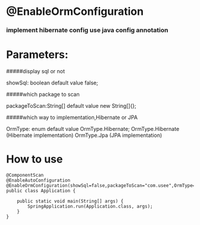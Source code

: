 # @EnableOrmConfiguration 

### implement hibernate config use java config annotation

# Parameters:

#####display sql or not

showSql: boolean        default value false;  

#####which package to scan

packageToScan:String[]  default value new String[]{};

#####which way to implementation,Hibernate or JPA

OrmType: enum           default value OrmType.Hibernate;
      OrmType.Hibernate (Hibernate implementation)
      OrmType.Jpa       (JPA implementation)
 

# How to use

```
@ComponentScan
@EnableAutoConfiguration
@EnableOrmConfiguration(showSql=false,packageToScan="com.usee",OrmType=OrmType.Hibernate)
public class Application {

    public static void main(String[] args) {
        SpringApplication.run(Application.class, args);
    }
}
```
